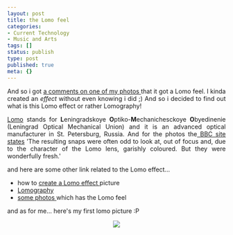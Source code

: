 ```yaml
---
layout: post
title: the Lomo feel
categories:
- Current Technology
- Music and Arts
tags: []
status: publish
type: post
published: true
meta: {}
---
```

<p align="justify">And so i got <a href="http://www.flickr.com/photos/sweska/558920045/#comment72157600465653945">a comments on one of my photos </a>that it got a Lomo feel. I kinda created an <em>effect</em> without even knowing i did ;) And so i decided to find out what is this Lomo effect or rather Lomography!</p>
<p align="justify"><a href="http://en.wikipedia.org/wiki/Lomo">Lomo</a> stands for <strong>L</strong>eningradskoye <strong>O</strong>ptiko-<strong>M</strong>echanichesckoye <strong>O</strong>byedinenie (Leningrad Optical Mechanical Union) and it is an advanced optical manufacturer in St. Petersburg, Russia. And for the photos the<a href="http://www.bbc.co.uk/bbcfour/documentaries/lomo/"> BBC site states</a> 'The resulting snaps were often odd to look at, out of focus and, due to the character of the Lomo lens, garishly coloured. But they were wonderfully fresh.'</p>
<p align="justify">and here are some other link related to the Lomo effect...</p>

<ul>
	<li>how to <a href="http://digital-photography-school.com/blog/how-to-make-digital-photos-look-like-lomo-photography/">create a Lomo effect </a>picture</li>
	<li><a href="http://en.wikipedia.org/wiki/Lomography">Lomography</a></li>
	<li><a href="http://www.flickr.com/search/?q=lomo&amp;m=tags&amp;s=int">some photos </a>which has the Lomo feel</li>
</ul>
and as for me... here's my first lomo picture :P
<p style="text-align: center"><img src="http://farm2.static.flickr.com/1069/558920045_ba28b13788.jpg" /></p>
